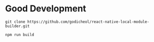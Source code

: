 # Good Development

```console
git clone https://github.com/godicheol/react-native-local-module-builder.git
```

```console
npm run build
```